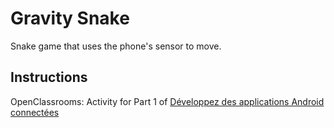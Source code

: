 # Gravity Snake

Snake game that uses the phone's sensor to move.

## Instructions

OpenClassrooms: Activity for Part 1 of
[Développez des applications Android connectées](https://openclassrooms.com/fr/courses/4428411-developpez-des-applications-android-connectees)